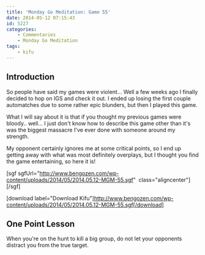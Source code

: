 ```yaml
---
title: 'Monday Go Meditation: Game 55'
date: 2014-05-12 07:15:43
id: 5227
categories:
	- Commentaries
	- Monday Go Meditation
tags:
	- kifu
---
```


## Introduction

So people have said my games were violent... Well a few weeks ago I finally decided to hop on IGS and check it out. I ended up losing the first couple automatches due to some rather epic blunders, but then I played this game.

What I will say about it is that if you thought my previous games were bloody.. well... I just don't know how to describe this game other than it's was the biggest massacre I've ever done with someone around my strength.

My opponent certainly ignores me at some critical points, so I end up getting away with what was most definitely overplays, but I thought you find the game entertaining, so here it is!

[sgf sgfUrl="http://www.bengozen.com/wp-content/uploads/2014/05/2014.05.12-MGM-55.sgf"  class="aligncenter"][/sgf]

[download label="Download Kifu"]http://www.bengozen.com/wp-content/uploads/2014/05/2014.05.12-MGM-55.sgf[/download]

## **One Point Lesson**

When you're on the hunt to kill a big group, do not let your opponents distract you from the true target.
